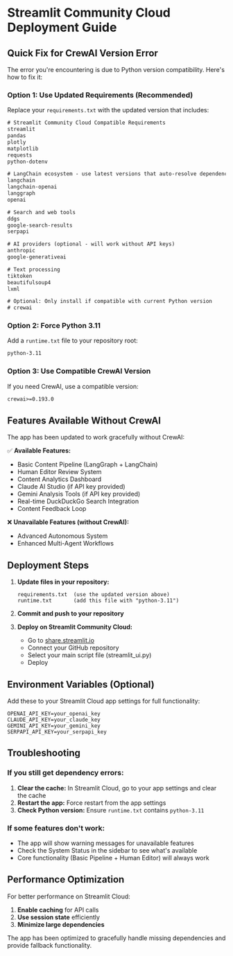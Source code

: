 # Streamlit Community Cloud Deployment Guide

## Quick Fix for CrewAI Version Error

The error you're encountering is due to Python version compatibility. Here's how to fix it:

### Option 1: Use Updated Requirements (Recommended)

Replace your `requirements.txt` with the updated version that includes:

```txt
# Streamlit Community Cloud Compatible Requirements
streamlit
pandas
plotly
matplotlib
requests
python-dotenv

# LangChain ecosystem - use latest versions that auto-resolve dependencies
langchain
langchain-openai
langgraph
openai

# Search and web tools
ddgs
google-search-results
serpapi

# AI providers (optional - will work without API keys)
anthropic
google-generativeai

# Text processing
tiktoken
beautifulsoup4
lxml

# Optional: Only install if compatible with current Python version
# crewai
```

### Option 2: Force Python 3.11

Add a `runtime.txt` file to your repository root:

```txt
python-3.11
```

### Option 3: Use Compatible CrewAI Version

If you need CrewAI, use a compatible version:

```txt
crewai>=0.193.0
```

## Features Available Without CrewAI

The app has been updated to work gracefully without CrewAI:

✅ **Available Features:**
- Basic Content Pipeline (LangGraph + LangChain)
- Human Editor Review System
- Content Analytics Dashboard
- Claude AI Studio (if API key provided)
- Gemini Analysis Tools (if API key provided)
- Real-time DuckDuckGo Search Integration
- Content Feedback Loop

❌ **Unavailable Features (without CrewAI):**
- Advanced Autonomous System
- Enhanced Multi-Agent Workflows

## Deployment Steps

1. **Update files in your repository:**
   ```
   requirements.txt  (use the updated version above)
   runtime.txt       (add this file with "python-3.11")
   ```

2. **Commit and push to your repository**

3. **Deploy on Streamlit Community Cloud:**
   - Go to [share.streamlit.io](https://share.streamlit.io)
   - Connect your GitHub repository
   - Select your main script file (streamlit_ui.py)
   - Deploy

## Environment Variables (Optional)

Add these to your Streamlit Cloud app settings for full functionality:

```
OPENAI_API_KEY=your_openai_key
CLAUDE_API_KEY=your_claude_key
GEMINI_API_KEY=your_gemini_key
SERPAPI_API_KEY=your_serpapi_key
```

## Troubleshooting

### If you still get dependency errors:

1. **Clear the cache:** In Streamlit Cloud, go to your app settings and clear the cache
2. **Restart the app:** Force restart from the app settings
3. **Check Python version:** Ensure `runtime.txt` contains `python-3.11`

### If some features don't work:

- The app will show warning messages for unavailable features
- Check the System Status in the sidebar to see what's available
- Core functionality (Basic Pipeline + Human Editor) will always work

## Performance Optimization

For better performance on Streamlit Cloud:

1. **Enable caching** for API calls
2. **Use session state** efficiently
3. **Minimize large dependencies**

The app has been optimized to gracefully handle missing dependencies and provide fallback functionality.
